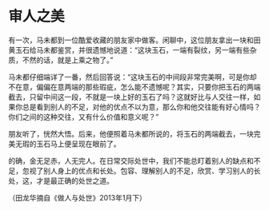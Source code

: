 # 审人之美

有一次，马未都到一位酷爱收藏的朋友家中做客。闲聊中，这位朋友拿出一块和田黄玉石给马未都鉴赏，并很遗憾地说道：“这块玉石，一端有裂纹，另一端有些杂质，不然的话，就是上乘之物了。”

马未都仔细端详了一番，然后回答说：“这块玉石的中间段非常完美啊，可是你却不在意，偏偏在意两端的那些瑕疵，怎么能不遗憾呢？其实，只要你把玉石的两端截去，只留中间这一段，不就是一块上好的玉石了吗？这就好比与人交往一样，如果你总是看到别人的不足，对他的优点不以为意，那么你和他交往能有好心情吗？你们之间的这种交往，又有什么价值和意义呢？”

朋友听了，恍然大悟。后来，他便照着马未都所说的，将玉石的两端截去，一块完美无瑕的玉石马上便呈现在眼前了。

的确，金无足赤，人无完人。在日常交际处世中，我们不能总盯着别人的缺点和不足，忽视了别人身上的优点和长处。包容、理解别人的不足，欣赏、学习别人的长处，这，才是最正确的处世之道。

（田龙华摘自《做人与处世》2013年1月下）